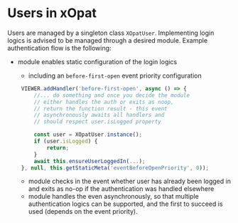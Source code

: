 # Users in xOpat

Users are managed by a singleton class `XOpatUser`. Implementing login
logics is advised to be managed through a desired module. Example
authentication flow is the following:

 - module enables static configuration of the login logics
   - including an `before-first-open` event priority configuration
   
   ````js
    VIEWER.addHandler('before-first-open', async () => {
        //... do something and once you decide the module
        // either handles the auth or exits as noop, 
        // return the function result - this event
        // asynchronously awaits all handlers and
        // should respect user.isLogged property
   
        const user = XOpatUser.instance();
        if (user.isLogged) {
            return;
        }
        await this.ensureUserLoggedIn(...);
    }, null, this.getStaticMeta('eventBeforeOpenPriority', 0));
    ````
   - module checks in the event whether user has already been logged in
   and exits as no-op if the authentication was handled elsewhere
   - module handles the even asynchronously, so that multiple authentication
   logics can be supported, and the first to succeed is used (depends on
   the event priority).
